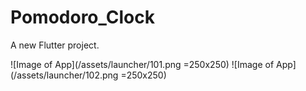 # Pomodoro_Clock

A new Flutter project.

![Image of App](/assets/launcher/101.png =250x250)
![Image of App](/assets/launcher/102.png =250x250)
